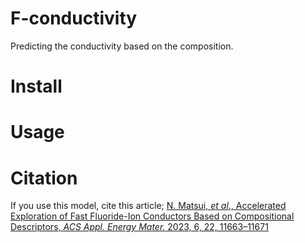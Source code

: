 # F-conductivity
Predicting the conductivity based on the composition.

# Install

# Usage

# Citation 
If you use this model, cite this article;
[N. Matsui, _et al_., Accelerated Exploration of Fast Fluoride-Ion Conductors Based on Compositional Descriptors, _ACS Appl. Energy Mater._ 2023, 6, 22, 11663–11671](https://pubs.acs.org/doi/10.1021/acsaem.3c02107)
